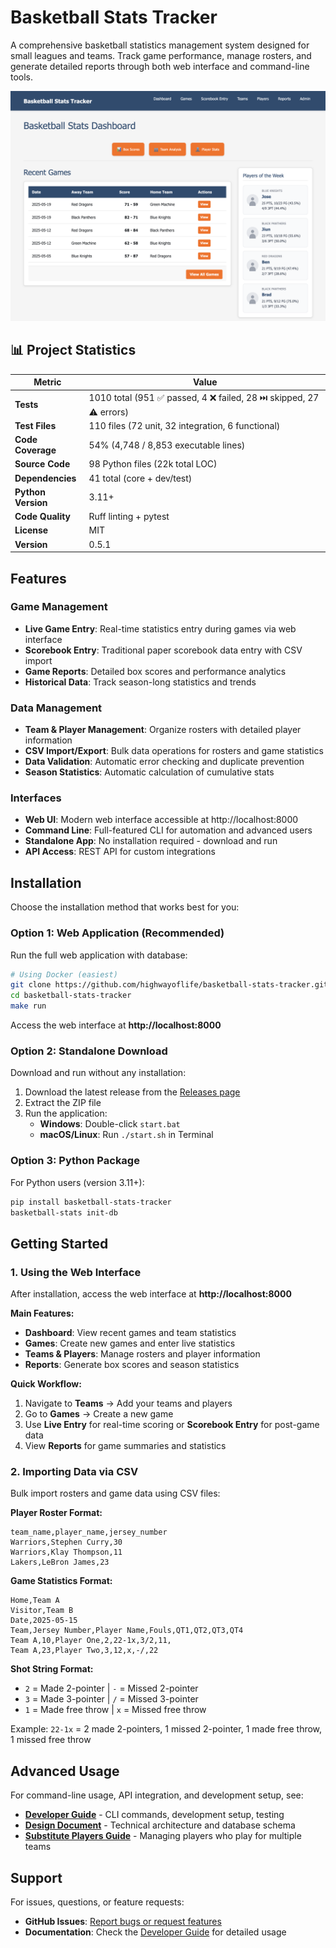# Basketball Stats Tracker

A comprehensive basketball statistics management system designed for small leagues and teams. Track game performance, manage rosters, and generate detailed reports through both web interface and command-line tools.

![Basketball Stats Tracker Interface](./assets/basketball-stats-tracker-app.png)

<!-- PROJECT_STATS_START -->
## 📊 Project Statistics

| Metric | Value |
|--------|-------|
| **Tests** | 1010 total (951 ✅ passed, 4 ❌ failed, 28 ⏭️ skipped, 27 ⚠️ errors) |
| **Test Files** | 110 files (72 unit, 32 integration, 6 functional) |
| **Code Coverage** | 54% (4,748 / 8,853 executable lines) |
| **Source Code** | 98 Python files (22k total LOC) |
| **Dependencies** | 41 total (core + dev/test) |
| **Python Version** | 3.11+ |
| **Code Quality** | Ruff linting + pytest |
| **License** | MIT |
| **Version** | 0.5.1 |

<!-- PROJECT_STATS_END -->


## Features

### Game Management
- **Live Game Entry**: Real-time statistics entry during games via web interface
- **Scorebook Entry**: Traditional paper scorebook data entry with CSV import
- **Game Reports**: Detailed box scores and performance analytics
- **Historical Data**: Track season-long statistics and trends

### Data Management
- **Team & Player Management**: Organize rosters with detailed player information
- **CSV Import/Export**: Bulk data operations for rosters and game statistics
- **Data Validation**: Automatic error checking and duplicate prevention
- **Season Statistics**: Automatic calculation of cumulative stats

### Interfaces
- **Web UI**: Modern web interface accessible at http://localhost:8000
- **Command Line**: Full-featured CLI for automation and advanced users
- **Standalone App**: No installation required - download and run
- **API Access**: REST API for custom integrations

## Installation

Choose the installation method that works best for you:

### Option 1: Web Application (Recommended)

Run the full web application with database:

```bash
# Using Docker (easiest)
git clone https://github.com/highwayoflife/basketball-stats-tracker.git
cd basketball-stats-tracker
make run
```

Access the web interface at **http://localhost:8000**

### Option 2: Standalone Download

Download and run without any installation:

1. Download the latest release from the [Releases page](https://github.com/highwayoflife/basketball-stats-tracker/releases)
2. Extract the ZIP file
3. Run the application:
   - **Windows**: Double-click `start.bat`
   - **macOS/Linux**: Run `./start.sh` in Terminal

### Option 3: Python Package

For Python users (version 3.11+):

```bash
pip install basketball-stats-tracker
basketball-stats init-db
```

## Getting Started

### 1. Using the Web Interface

After installation, access the web interface at **http://localhost:8000**

**Main Features:**
- **Dashboard**: View recent games and team statistics
- **Games**: Create new games and enter live statistics
- **Teams & Players**: Manage rosters and player information
- **Reports**: Generate box scores and season statistics

**Quick Workflow:**
1. Navigate to **Teams** → Add your teams and players
2. Go to **Games** → Create a new game
3. Use **Live Entry** for real-time scoring or **Scorebook Entry** for post-game data
4. View **Reports** for game summaries and statistics

### 2. Importing Data via CSV

Bulk import rosters and game data using CSV files:

**Player Roster Format:**
```csv
team_name,player_name,jersey_number
Warriors,Stephen Curry,30
Warriors,Klay Thompson,11
Lakers,LeBron James,23
```

**Game Statistics Format:**
```csv
Home,Team A
Visitor,Team B
Date,2025-05-15
Team,Jersey Number,Player Name,Fouls,QT1,QT2,QT3,QT4
Team A,10,Player One,2,22-1x,3/2,11,
Team A,23,Player Two,3,12,x,-/,22
```

**Shot String Format:**
- `2` = Made 2-pointer | `-` = Missed 2-pointer
- `3` = Made 3-pointer | `/` = Missed 3-pointer
- `1` = Made free throw | `x` = Missed free throw

Example: `22-1x` = 2 made 2-pointers, 1 missed 2-pointer, 1 made free throw, 1 missed free throw

## Advanced Usage

For command-line usage, API integration, and development setup, see:

- **[Developer Guide](docs/development.md)** - CLI commands, development setup, testing
- **[Design Document](docs/design_doc.md)** - Technical architecture and database schema
- **[Substitute Players Guide](docs/substitute_players_guide.md)** - Managing players who play for multiple teams

## Support

For issues, questions, or feature requests:
- **GitHub Issues**: [Report bugs or request features](https://github.com/highwayoflife/basketball-stats-tracker/issues)
- **Documentation**: Check the [Developer Guide](docs/development.md) for detailed usage
